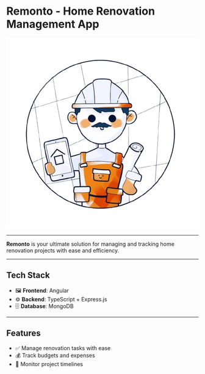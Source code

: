 # Remonto - Home Renovation Management App

![Remonto Logo](./assets/logo.png)

---

**Remonto** is your ultimate solution for managing and tracking home renovation projects with ease and efficiency.

---

## Tech Stack

- 🖼 **Frontend**: Angular
- ⚙️ **Backend**: TypeScript + Express.js
- 🗄 **Database**: MongoDB

---

## Features

- ✅ Manage renovation tasks with ease
- 💰 Track budgets and expenses
- 📅 Monitor project timelines
